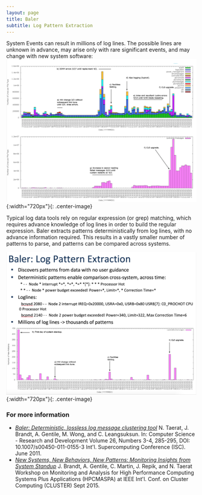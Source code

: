 ```yaml
---
layout: page
title: Baler
subtitle: Log Pattern Extraction
---
```


System Events can result in millions of log lines. The possible lines are unknown in advance, may arise only with rare significant events, and may change with new system software:
![Millions of Log Lines](../resources/figs/Baler_Lines.png){:width="720px"}{: .center-image} 

Typical log data tools rely on regular expression (or grep) matching, which requires advance knowledge of log lines in order to build the regular expression. Baler extracts patterns deterministically from log lines, with no advance information required. This results in a vastly smaller number of patterns to parse, and patterns can be compared across systems.

![Baler Pattern Extraction](../resources/figs/Baler_Pattern.png){:width="720px"}{: .center-image} 

### For more information ###
* *[Baler: Deterministic, lossless log message clustering tool](https://ovis.ca.sandia.gov/index.php/Publications_and_presentations)* N. Taerat, J. Brandt, A. Gentile, M. Wong, and C. Leangsuksun. In: Computer Science - Research and Development Volume 26, Numbers 3-4, 285-295, DOI: 10.1007/s00450-011-0155-3 Int'l. Supercomputing Conference (ISC). June 2011.
* *[New Systems, New Behaviors, New Patterns: Monitoring Insights from System Standup](https://ovis.ca.sandia.gov/index.php/Publications_and_presentations)* J. Brandt, A. Gentile, C. Martin, J. Repik, and N. Taerat Workshop on Monitoring and Analysis for High Performance Computing Systems Plus Applications (HPCMASPA)  at IEEE Int'l. Conf. on Cluster Computing (CLUSTER) Sept 2015.
